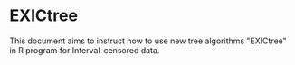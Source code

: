 # EXICtree
This document aims to instruct how to use new tree algorithms "EXICtree" in R program for Interval-censored data. 
